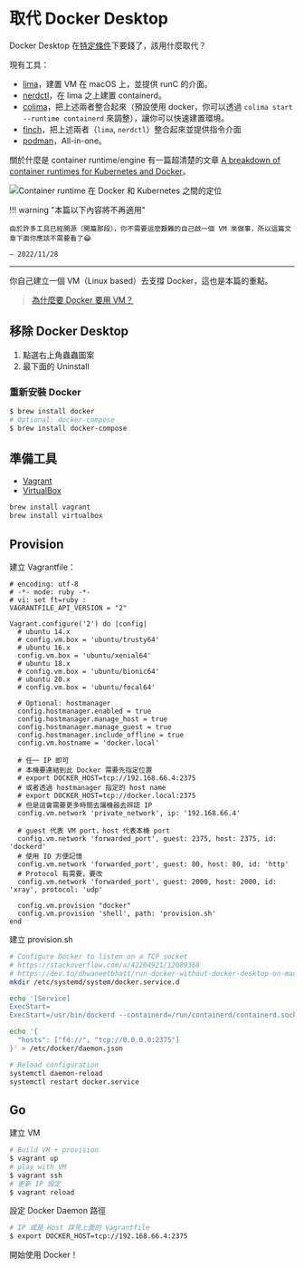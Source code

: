 # 取代 Docker Desktop

Docker Desktop 在[特定條件](https://www.docker.com/blog/updating-product-subscriptions/)下要錢了，該用什麼取代？

現有工具：

-   [lima](https://github.com/lima-vm/lima)，建置 VM 在 macOS 上，並提供 runC 的介面。
-   [nerdctl](https://github.com/containerd/nerdctl)，在 lima 之上建置 containerd。
-   [colima](https://github.com/abiosoft/colima)，把上述兩者整合起來（預設使用 docker，你可以透過 `colima start --runtime containerd` 來調整），讓你可以快速建置環境。
-   [finch](https://github.com/runfinch/finch)，把上述兩者（`lima`, `nerdctl`）整合起來並提供指令介面
-   [podman](https://docs.podman.io/en/latest/index.html)，All-in-one。

關於什麼是 container runtime/engine 有一篇超清楚的文章
[A breakdown of container runtimes for Kubernetes and Docker](https://www.techtarget.com/searchitoperations/tip/A-breakdown-of-container-runtimes-for-Kubernetes-and-Docker)。

![Container runtime 在 Docker 和 Kubernetes 之間的定位](https://i.imgur.com/kF4MT6b.png)

!!! warning "本篇以下內容將不再適用"

    由於許多工具已經開源（開篇那段），你不需要這麼艱難的自己啟一個 VM 來做事，所以這篇文章下面你應該不需要看了😂

    — 2022/11/28

---

你自己建立一個 VM（Linux based）去支撐 Docker，這也是本篇的重點。

> [為什麼要 Docker 要用 VM？](../../feedback/distributed-systems-with-node.js/container.md#docker)

## 移除 Docker Desktop

1. 點選右上角蟲蟲圖案
2. 最下面的 Uninstall

### 重新安裝 Docker

```bash
$ brew install docker
# Optional: docker-compose
$ brew install docker-compose
```

## 準備工具

-   [Vagrant](https://www.vagrantup.com)
-   [VirtualBox](https://www.virtualbox.org)

```bash
brew install vagrant
brew install virtualbox
```

## Provision

建立 Vagrantfile：

```Vagrantfile
# encoding: utf-8
# -*- mode: ruby -*-
# vi: set ft=ruby :
VAGRANTFILE_API_VERSION = "2"

Vagrant.configure('2') do |config|
  # ubuntu 14.x
  # config.vm.box = 'ubuntu/trusty64'
  # ubuntu 16.x
  config.vm.box = 'ubuntu/xenial64'
  # ubuntu 18.x
  # config.vm.box = 'ubuntu/bionic64'
  # ubuntu 20.x
  # config.vm.box = 'ubuntu/focal64'

  # Optional: hostmanager
  config.hostmanager.enabled = true
  config.hostmanager.manage_host = true
  config.hostmanager.manage_guest = true
  config.hostmanager.include_offline = true
  config.vm.hostname = 'docker.local'

  # 任一 IP 即可
  # 本機要連結到此 Docker 需要先指定位置
  # export DOCKER_HOST=tcp://192.168.66.4:2375
  # 或者透過 hostmanager 指定的 host name
  # export DOCKER_HOST=tcp://docker.local:2375
  # 但是這會需要更多時間去讓機器去辨認 IP
  config.vm.network 'private_network', ip: '192.168.66.4'

  # guest 代表 VM port，host 代表本機 port
  config.vm.network 'forwarded_port', guest: 2375, host: 2375, id: 'dockerd'
  # 使用 ID 方便記憶
  config.vm.network 'forwarded_port', guest: 80, host: 80, id: 'http'
  # Protocol 有需要，要改
  config.vm.network 'forwarded_port', guest: 2000, host: 2000, id: 'xray', protocol: 'udp'

  config.vm.provision "docker"
  config.vm.provision 'shell', path: 'provision.sh'
end
```

建立 provision.sh

```sh
# Configure Docker to listen on a TCP socket
# https://stackoverflow.com/a/42204921/12089368
# https://dev.to/dhwaneetbhatt/run-docker-without-docker-desktop-on-macos-306h
mkdir /etc/systemd/system/docker.service.d

echo '[Service]
ExecStart=
ExecStart=/usr/bin/dockerd --containerd=/run/containerd/containerd.sock' > /etc/systemd/system/docker.service.d/docker.conf

echo '{
  "hosts": ["fd://", "tcp://0.0.0.0:2375"]
}' > /etc/docker/daemon.json

# Reload configuration
systemctl daemon-reload
systemctl restart docker.service
```

## Go

建立 VM

```sh
# Build VM + provision
$ vagrant up
# play with VM
$ vagrant ssh
# 更新 IP 設定
$ vagrant reload
```

設定 Docker Daemon 路徑

```sh
# IP 或是 Host 詳見上面的 Vagrantfile
$ export DOCKER_HOST=tcp://192.168.66.4:2375
```

開始使用 Docker！
